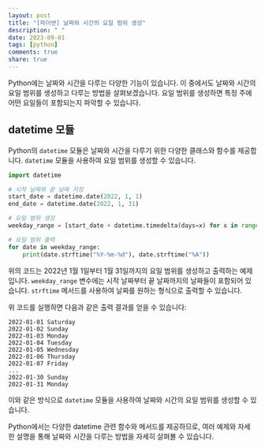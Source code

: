 ```yaml
---
layout: post
title: "[파이썬] 날짜와 시간의 요일 범위 생성"
description: " "
date: 2023-09-01
tags: [python]
comments: true
share: true
---
```


Python에는 날짜와 시간을 다루는 다양한 기능이 있습니다. 이 중에서도 날짜와 시간의 요일 범위를 생성하고 다루는 방법을 살펴보겠습니다. 요일 범위를 생성하면 특정 주에 어떤 요일들이 포함되는지 파악할 수 있습니다.

## datetime 모듈

Python의 `datetime` 모듈은 날짜와 시간을 다루기 위한 다양한 클래스와 함수를 제공합니다. `datetime` 모듈을 사용하여 요일 범위를 생성할 수 있습니다.

``` python
import datetime

# 시작 날짜와 끝 날짜 지정
start_date = datetime.date(2022, 1, 1)
end_date = datetime.date(2022, 1, 31)

# 요일 범위 생성
weekday_range = [start_date + datetime.timedelta(days=x) for x in range((end_date - start_date).days + 1)]

# 요일 범위 출력
for date in weekday_range:
    print(date.strftime("%Y-%m-%d"), date.strftime("%A"))
```

위의 코드는 2022년 1월 1일부터 1월 31일까지의 요일 범위를 생성하고 출력하는 예제입니다. `weekday_range` 변수에는 시작 날짜부터 끝 날짜까지의 날짜들이 포함되어 있습니다. `strftime` 메서드를 사용하여 날짜를 원하는 형식으로 출력할 수 있습니다.

위 코드를 실행하면 다음과 같은 출력 결과를 얻을 수 있습니다:

```
2022-01-01 Saturday
2022-01-02 Sunday
2022-01-03 Monday
2022-01-04 Tuesday
2022-01-05 Wednesday
2022-01-06 Thursday
2022-01-07 Friday
...
2022-01-30 Sunday
2022-01-31 Monday
```

이와 같은 방식으로 `datetime` 모듈을 사용하여 날짜와 시간의 요일 범위를 생성할 수 있습니다.

Python에서는 다양한 datetime 관련 함수와 메서드를 제공하므로, 여러 예제와 자세한 설명을 통해 날짜와 시간을 다루는 방법을 자세히 살펴볼 수 있습니다.